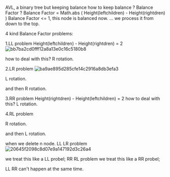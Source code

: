 AVL, a binary tree but keeping balance
how to keep balance ?
Balance Factor ?
Balance Factor = Math.abs ( Height(leftchildren) - Height(rightdren) )
Balance Factor <= 1,  this node is balanced now.
... we process it from down to the top.


4 kind Balance Factor problems:

1.LL problem  Height(leftchildren) - Height(rightdren) = 2
![bb7ba2cd0fff12a8a13e0c16c5180b8](https://user-images.githubusercontent.com/24481784/163669644-992d1323-9f85-42b0-83f5-bf566db59438.png)

how to deal with this?
R rotation.



2.LR problem
![ba9ae895d285cfe14c2916a8db3efa3](https://user-images.githubusercontent.com/24481784/163669651-e1c195a9-9359-4d11-8353-932f53386333.png)

L rotation.

and then R rotation.


3.RR problem  Height(rightdren) - Height(leftchildren) = 2
how to deal with this?
L rotation.

4.RL problem

R rotation.

and then L rotation.

when we delete n node.
LL LR problem
![20645f2098c8d07e9a147192d3c26a4](https://user-images.githubusercontent.com/24481784/163670037-49d44f30-72b0-4ada-b5a8-545df8fcca9c.png)

we treat this like a LL probel;
RR RL  problem
we treat this like a RR probel;

LL RR can't happen at the same time.


